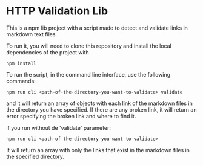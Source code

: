 # HTTP Validation Lib

This is a npm lib project with a script made to detect and validate links in markdown text files.

To run it, you will need to clone this repository and install the local dependencies of the project with

`npm install`

To run the script, in the command line interface, use the following commands:

`npm run cli <path-of-the-directory-you-want-to-validate> validate`

and it will return an array of objects with each link of the markdown files in the directory you have specified. If there are any broken link, it will return an error specifying the broken link and where to find it.

if you run without de 'validate' parameter: 

`npm run cli <path-of-the-directory-you-want-to-validate>`

It will return an array with only the links that exist in the markdown files in the specified directory.